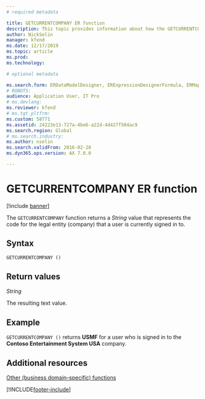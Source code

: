 ```yaml
---
# required metadata

title: GETCURRENTCOMPANY ER function
description: This topic provides information about how the GETCURRENTCOMPANY Electronic reporting (ER) function is used.
author: NickSelin
manager: kfend
ms.date: 12/17/2019
ms.topic: article
ms.prod: 
ms.technology: 

# optional metadata

ms.search.form: ERDataModelDesigner, ERExpressionDesignerFormula, ERMappedFormatDesigner, ERModelMappingDesigner
# ROBOTS: 
audience: Application User, IT Pro
# ms.devlang: 
ms.reviewer: kfend
# ms.tgt_pltfrm: 
ms.custom: 58771
ms.assetid: 24223e13-727a-4be6-a22d-4d427f504ac9
ms.search.region: Global
# ms.search.industry: 
ms.author: nselin
ms.search.validFrom: 2016-02-28
ms.dyn365.ops.version: AX 7.0.0

---
```


# GETCURRENTCOMPANY ER function

[!include [banner](../includes/banner.md)]

The `GETCURRENTCOMPANY` function returns a *String* value that represents the code for the legal entity (company) that a user is currently signed in to.

## Syntax

```vb
GETCURRENTCOMPANY ()
```

## Return values

*String*

The resulting text value.

## Example

`GETCURRENTCOMPANY ()` returns **USMF** for a user who is signed in to the **Contoso Entertainment System USA** company.

## Additional resources

[Other (business domain–specific) functions](er-functions-category-other.md)


[!INCLUDE[footer-include](../../../includes/footer-banner.md)]
